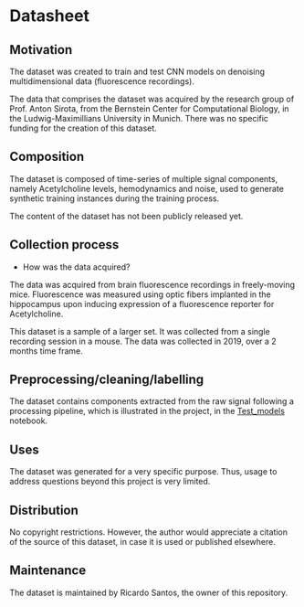 # Datasheet

## Motivation

The dataset was created to train and test CNN models on denoising multidimensional data (fluorescence recordings).

The data that comprises the dataset was acquired by the research group of Prof. Anton Sirota, from the Bernstein Center for Computational Biology, in the Ludwig-Maximillians University in Munich. There was no specific funding for the creation of this dataset.


## Composition

The dataset is composed of time-series of multiple signal components, namely Acetylcholine levels, hemodynamics and noise, used to generate synthetic training instances during the training process.

The content of the dataset has not been publicly released yet.

## Collection process

- How was the data acquired?

The data was acquired from brain fluorescence recordings in freely-moving mice. Fluorescence was measured using optic fibers implanted in the hippocampus upon inducing expression of a fluorescence reporter for Acetylcholine.

This dataset is a sample of a larger set. It was collected from a single recording session in a mouse.
The data was collected in 2019, over a 2 months time frame.

## Preprocessing/cleaning/labelling

The dataset contains components extracted from the raw signal following a processing pipeline, which is illustrated in the project, in the [Test_models](notebooks/Test_models.ipynb) notebook.

 
## Uses

The dataset was generated for a very specific purpose. Thus, usage to address questions beyond this project is very limited.


## Distribution

No copyright restrictions. However, the author would appreciate a citation of the source of this dataset, in case it is used or published elsewhere.

## Maintenance

The dataset is maintained by Ricardo Santos, the owner of this repository.

